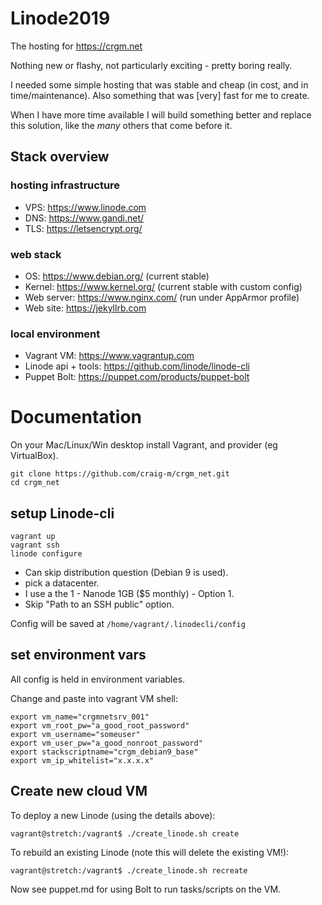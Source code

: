 # Linode2019

The hosting for https://crgm.net

Nothing new or flashy, not particularly exciting - pretty boring really.

I needed some simple hosting that was stable and cheap (in cost, and in time/maintenance). Also something that was [very] fast for me to create.

When I have more time available I will build something better and replace this solution, like the *many* others that come before it.


## Stack overview

### hosting infrastructure
* VPS: https://www.linode.com
* DNS: https://www.gandi.net/
* TLS: https://letsencrypt.org/

### web stack
* OS: https://www.debian.org/ (current stable)
* Kernel: https://www.kernel.org/ (current stable with custom config)
* Web server: https://www.nginx.com/ (run under AppArmor profile)
* Web site: https://jekyllrb.com

### local environment
* Vagrant VM: https://www.vagrantup.com
* Linode api + tools: https://github.com/linode/linode-cli
* Puppet Bolt: https://puppet.com/products/puppet-bolt


# Documentation

On your Mac/Linux/Win desktop install Vagrant, and provider (eg VirtualBox).

```
git clone https://github.com/craig-m/crgm_net.git
cd crgm_net
```

## setup Linode-cli

```
vagrant up
vagrant ssh
linode configure
```

* Can skip distribution question (Debian 9 is used).
* pick a datacenter.
* I use a the 1 - Nanode 1GB ($5 monthly) - Option 1.
* Skip "Path to an SSH public" option.

Config will be saved at `/home/vagrant/.linodecli/config`


## set environment vars

All config is held in environment variables.

Change and paste into vagrant VM shell:

```
export vm_name="crgmnetsrv_001"
export vm_root_pw="a_good_root_password"
export vm_username="someuser"
export vm_user_pw="a_good_nonroot_password"
export stackscriptname="crgm_debian9_base"
export vm_ip_whitelist="x.x.x.x"
```


## Create new cloud VM

To deploy a new Linode (using the details above):

```
vagrant@stretch:/vagrant$ ./create_linode.sh create
```

To rebuild an existing Linode (note this will delete the existing VM!):

```
vagrant@stretch:/vagrant$ ./create_linode.sh recreate
```


Now see puppet.md for using Bolt to run tasks/scripts on the VM.
